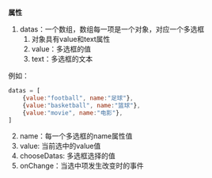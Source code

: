 **属性**

1. datas：一个数组，数组每一项是一个对象，对应一个多选框
   1. 对象具有value和text属性
   2. value：多选框的值
   3. text：多选框的文本

例如：

```js
datas = [
    {value:"football", name:"足球"},
    {value:"basketball", name:"篮球"},
    {value:"movie", name:"电影"},
]
```

2. name：每一个多选框的name属性值
3. value: 当前选中的value值
4. chooseDatas: 多选框选择的值
5. onChange：当选中项发生改变时的事件
